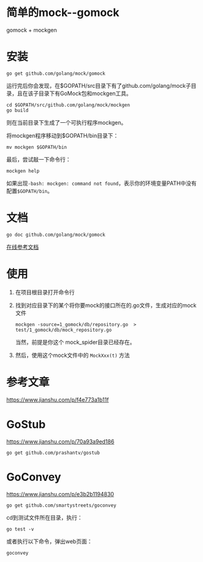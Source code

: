 # 简单的mock--gomock
gomock + mockgen

# 安装
```shell script
go get github.com/golang/mock/gomock
```
运行完后你会发现，在$GOPATH/src目录下有了github.com/golang/mock子目录，且在该子目录下有GoMock包和mockgen工具。
```shell script
cd $GOPATH/src/github.com/golang/mock/mockgen
go build
```
则在当前目录下生成了一个可执行程序mockgen。

将mockgen程序移动到$GOPATH/bin目录下：
```
mv mockgen $GOPATH/bin
```
最后，尝试敲一下命令行：
```shell script
mockgen help
```
如果出现`-bash: mockgen: command not found`，表示你的环境变量PATH中没有配置`$GOPATH/bin`。


# 文档
```
go doc github.com/golang/mock/gomock
```
[在线参考文档](https://link.jianshu.com/?t=http://godoc.org/github.com/golang/mock/gomock)

# 使用
1. 在项目根目录打开命令行
2. 找到对应目录下的某个将你要mock的接口所在的.go文件，生成对应的mock文件
    ```
    mockgen -source=1_gomock/db/repository.go  > test/1_gomock/db/mock_repository.go
    ```
    当然，前提是你这个 mock_spider目录已经存在。

3. 然后，使用这个mock文件中的 `MockXxx(t)` 方法

# 参考文章
https://www.jianshu.com/p/f4e773a1b11f



# GoStub
https://www.jianshu.com/p/70a93a9ed186
```
go get github.com/prashantv/gostub
```

# GoConvey
https://www.jianshu.com/p/e3b2b1194830

```
go get github.com/smartystreets/goconvey
```

cd到测试文件所在目录，执行：
```
go test -v 
```
或者执行以下命令，弹出web页面：
```
goconvey
```
